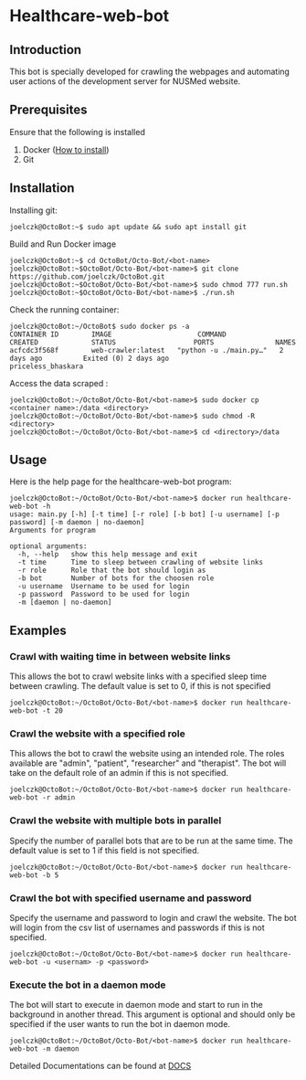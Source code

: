 # Healthcare-web-bot

## Introduction
This bot is specially developed for crawling the webpages and automating user actions of the development server for NUSMed website.

## Prerequisites
Ensure that the following is installed
1. Docker ([How to install](https://docs.docker.com/install/ "https://docs.docker.com/install/"))
2. Git

## Installation
Installing git:
```console
joelczk@OctoBot:~$ sudo apt update && sudo apt install git
```

Build and Run Docker image
```console
joelczk@OctoBot:~$ cd OctoBot/Octo-Bot/<bot-name>
joelczk@OctoBot:~$OctoBot/Octo-Bot/<bot-name>$ git clone https://github.com/joelczk/OctoBot.git
joelczk@OctoBot:~$OctoBot/Octo-Bot/<bot-name>$ sudo chmod 777 run.sh
joelczk@OctoBot:~$OctoBot/Octo-Bot/<bot-name>$ ./run.sh
```

Check the running container:

```console
joelczk@OctoBot:~/OctoBot$ sudo docker ps -a
CONTAINER ID        IMAGE                     COMMAND                  CREATED             STATUS                   PORTS               NAMES
acfcdc3f568f        web-crawler:latest   "python -u ./main.py…"   2 days ago          Exited (0) 2 days ago                        priceless_bhaskara
```

Access the data scraped :

```console
joelczk@OctoBot:~/OctoBot/Octo-Bot/<bot-name>$ sudo docker cp <container name>:/data <directory>
joelczk@OctoBot:~/OctoBot/Octo-Bot/<bot-name>$ sudo chmod -R <directory>
joelczk@OctoBot:~/OctoBot/Octo-Bot/<bot-name>$ cd <directory>/data
```

## Usage
Here is the help page for the healthcare-web-bot program:
```console
joelczk@OctoBot:~/OctoBot/Octo-Bot/<bot-name>$ docker run healthcare-web-bot -h
usage: main.py [-h] [-t time] [-r role] [-b bot] [-u username] [-p password] [-m daemon | no-daemon]
Arguments for program

optional arguments:
  -h, --help   show this help message and exit
  -t time      Time to sleep between crawling of website links
  -r role      Role that the bot should login as
  -b bot       Number of bots for the choosen role
  -u username  Username to be used for login
  -p password  Password to be used for login
  -m [daemon | no-daemon]
```

## Examples

### Crawl with waiting time in between website links
This allows the bot to crawl website links with a specified sleep time between crawling. The default value is set to 0, if this is not specified
```console
joelczk@OctoBot:~/OctoBot/Octo-Bot/<bot-name>$ docker run healthcare-web-bot -t 20
```

### Crawl the website with a specified role
This allows the bot to crawl the website using an intended role. The roles available are "admin", "patient", "researcher" and "therapist". The bot will take on the default role of an admin if this is not specified.
```console
joelczk@OctoBot:~/OctoBot/Octo-Bot/<bot-name>$ docker run healthcare-web-bot -r admin
```

### Crawl the website with multiple bots in parallel
Specify the number of parallel bots that are to be run at the same time. The default value is set to 1 if this field is not specified.
```console
joelczk@OctoBot:~/OctoBot/Octo-Bot/<bot-name>$ docker run healthcare-web-bot -b 5
```

### Crawl the bot with specified username and password
Specify the username and password to login and crawl the website. The bot will login from the csv list of usernames and passwords if this is not specified.
```console
joelczk@OctoBot:~/OctoBot/Octo-Bot/<bot-name>$ docker run healthcare-web-bot -u <usernam> -p <password>
```
### Execute the bot in a daemon mode
The bot will start to execute in daemon mode and start to run in the background in another thread. This argument is optional and should only be specified if the user wants to run the bot in daemon mode.
```console
joelczk@OctoBot:~/OctoBot/Octo-Bot/<bot-name>$ docker run healthcare-web-bot -m daemon
```

Detailed Documentations can be found at [DOCS](https://github.com/nus-ncl/OctoBot/blob/master/Octo-Bot/healthcare-web-bot/Docs/README.md)
